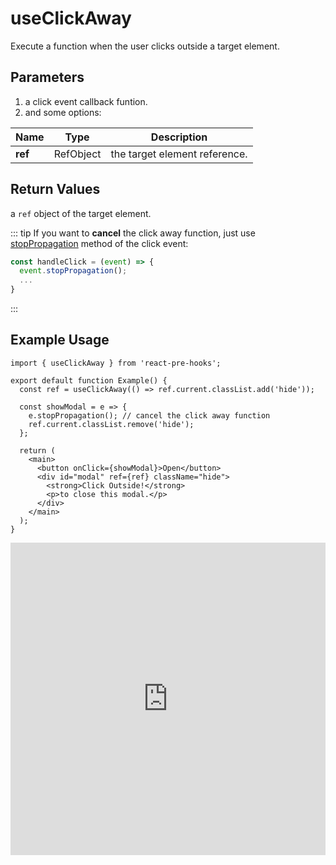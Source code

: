 # useClickAway

Execute a function when the user clicks outside a target element.

## Parameters

1. a click event callback funtion.
2. and some options:

| Name    | Type      | Description                   |
| ------- | --------- | ----------------------------- |
| **ref** | RefObject | the target element reference. |

## Return Values

a `ref` object of the target element.

::: tip
If you want to **cancel** the click away function, just use [stopPropagation](https://developer.mozilla.org/en-US/docs/Web/API/Event/stopPropagation) method of the click event:

```ts
const handleClick = (event) => {
  event.stopPropagation();
  ...
}
```

:::

## Example Usage

```tsx
import { useClickAway } from 'react-pre-hooks';

export default function Example() {
  const ref = useClickAway(() => ref.current.classList.add('hide'));

  const showModal = e => {
    e.stopPropagation(); // cancel the click away function
    ref.current.classList.remove('hide');
  };

  return (
    <main>
      <button onClick={showModal}>Open</button>
      <div id="modal" ref={ref} className="hide">
        <strong>Click Outside!</strong>
        <p>to close this modal.</p>
      </div>
    </main>
  );
}
```

<iframe src="https://codesandbox.io/embed/useclickaway-pj956r?fontsize=14&hidenavigation=1&module=%2Fsrc%2FComponent.tsx&theme=dark" style="width:100%; height:500px; border:0; overflow:hidden;" title="useClickAway " allow="accelerometer; ambient-light-sensor; camera; encrypted-media; geolocation; gyroscope; hid; microphone; midi; payment; usb; vr; xr-spatial-tracking" sandbox="allow-forms allow-modals allow-popups allow-presentation allow-same-origin allow-scripts"></iframe>
